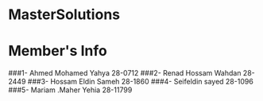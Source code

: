 # MasterSolutions
# Member's Info
###1- Ahmed Mohamed Yahya        28-0712
###2- Renad Hossam Wahdan        28-2449
###3- Hossam Eldin Sameh         28-1860
###4- Seifeldin sayed            28-1096
###5- Mariam .Maher Yehia         28-11799
